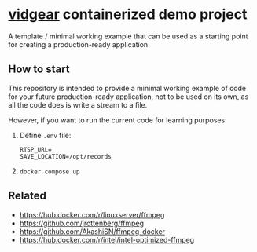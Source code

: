 # [vidgear](https://github.com/abhiTronix/vidgear) containerized demo project

A template / minimal working example that can be used as a starting point for creating a production-ready application.

## How to start

This repository is intended to provide a minimal working example of code for your future production-ready application, not to be used on its own, as all the code does is write a stream to a file.

However, if you want to run the current code for learning purposes:

1. Define `.env` file:

   ```env
   RTSP_URL=
   SAVE_LOCATION=/opt/records
   ```

2. `docker compose up`

## Related

- https://hub.docker.com/r/linuxserver/ffmpeg
- https://github.com/jrottenberg/ffmpeg
- https://github.com/AkashiSN/ffmpeg-docker
- https://hub.docker.com/r/intel/intel-optimized-ffmpeg
